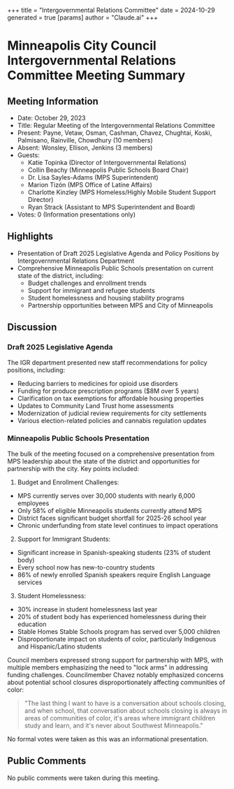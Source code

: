 +++
title = "Intergovernmental Relations Committee"
date = 2024-10-29
 generated = true
[params]
  author = "Claude.ai"
+++

# Minneapolis City Council Intergovernmental Relations Committee Meeting Summary

## Meeting Information
- Date: October 29, 2023
- Title: Regular Meeting of the Intergovernmental Relations Committee
- Present: Payne, Vetaw, Osman, Cashman, Chavez, Chughtai, Koski, Palmisano, Rainville, Chowdhury (10 members)
- Absent: Wonsley, Ellison, Jenkins (3 members)
- Guests: 
  - Katie Topinka (Director of Intergovernmental Relations)
  - Collin Beachy (Minneapolis Public Schools Board Chair)
  - Dr. Lisa Sayles-Adams (MPS Superintendent)
  - Marion Tizón (MPS Office of Latine Affairs)
  - Charlotte Kinzley (MPS Homeless/Highly Mobile Student Support Director)
  - Ryan Strack (Assistant to MPS Superintendent and Board)
- Votes: 0 (Information presentations only)

## Highlights
* Presentation of Draft 2025 Legislative Agenda and Policy Positions by Intergovernmental Relations Department
* Comprehensive Minneapolis Public Schools presentation on current state of the district, including:
  - Budget challenges and enrollment trends
  - Support for immigrant and refugee students
  - Student homelessness and housing stability programs
  - Partnership opportunities between MPS and City of Minneapolis

## Discussion

### Draft 2025 Legislative Agenda
The IGR department presented new staff recommendations for policy positions, including:
- Reducing barriers to medicines for opioid use disorders
- Funding for produce prescription programs ($8M over 5 years)
- Clarification on tax exemptions for affordable housing properties
- Updates to Community Land Trust home assessments
- Modernization of judicial review requirements for city settlements
- Various election-related policies and cannabis regulation updates

### Minneapolis Public Schools Presentation
The bulk of the meeting focused on a comprehensive presentation from MPS leadership about the state of the district and opportunities for partnership with the city. Key points included:

1. Budget and Enrollment Challenges:
- MPS currently serves over 30,000 students with nearly 6,000 employees
- Only 58% of eligible Minneapolis students currently attend MPS
- District faces significant budget shortfall for 2025-26 school year
- Chronic underfunding from state level continues to impact operations

2. Support for Immigrant Students:
- Significant increase in Spanish-speaking students (23% of student body)
- Every school now has new-to-country students
- 86% of newly enrolled Spanish speakers require English Language services

3. Student Homelessness:
- 30% increase in student homelessness last year
- 20% of student body has experienced homelessness during their education
- Stable Homes Stable Schools program has served over 5,000 children
- Disproportionate impact on students of color, particularly Indigenous and Hispanic/Latino students

Council members expressed strong support for partnership with MPS, with multiple members emphasizing the need to "lock arms" in addressing funding challenges. Councilmember Chavez notably emphasized concerns about potential school closures disproportionately affecting communities of color:

>"The last thing I want to have is a conversation about schools closing, and when school, that conversation about schools closing is always in areas of communities of color, it's areas where immigrant children study and learn, and it's never about Southwest Minneapolis."

No formal votes were taken as this was an informational presentation.

## Public Comments
No public comments were taken during this meeting.
